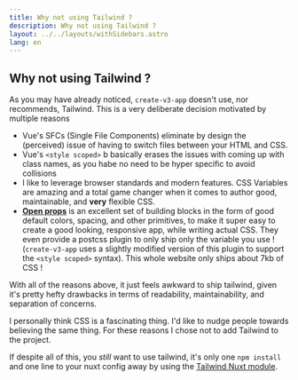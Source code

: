 ```yaml
---
title: Why not using Tailwind ?
description: Why not using Tailwind ?
layout: ../../layouts/withSidebars.astro
lang: en
---
```


## Why not using Tailwind ?

As you may have already noticed, `create-v3-app` doesn't use, nor recommends, Tailwind. This is a very deliberate decision motivated by multiple reasons

- Vue's SFCs (Single File Components) eliminate by design the (perceived) issue of having to switch files between your HTML and CSS.
- Vue's `<style scoped>` b basically erases the issues with coming up with class names, as you habe no need to be hyper specific to avoid collisions
- I like to leverage browser standards and modern features. CSS Variables are amazing and a total game changer when it comes to author good, maintainable, and **very** flexible CSS.
- [**Open props**](https://open-props.style/) is an excellent set of building blocks in the form of good default colors, spacing, and other primitives, to make it super easy to create a good looking, responsive app, while writing actual CSS. They even provide a postcss plugin to only ship only the variable you use ! (`create-v3-app` uses a slightly modified version of this plugin to support the `<style scoped>` syntax). This whole website only ships about 7kb of CSS !

With all of the reasons above, it just feels awkward to ship tailwind, given it's pretty hefty drawbacks in terms of readability, maintainability, and separation of concerns.

I personally think CSS is a fascinating thing. I'd like to nudge people towards believing the same thing. For these reasons I chose not to add Tailwind to the project.

If despite all of this, you _still_ want to use tailwind, it's only one `npm install` and one line to your nuxt config away by using the [Tailwind Nuxt module](https://nuxt.com/modules/tailwindcss).
